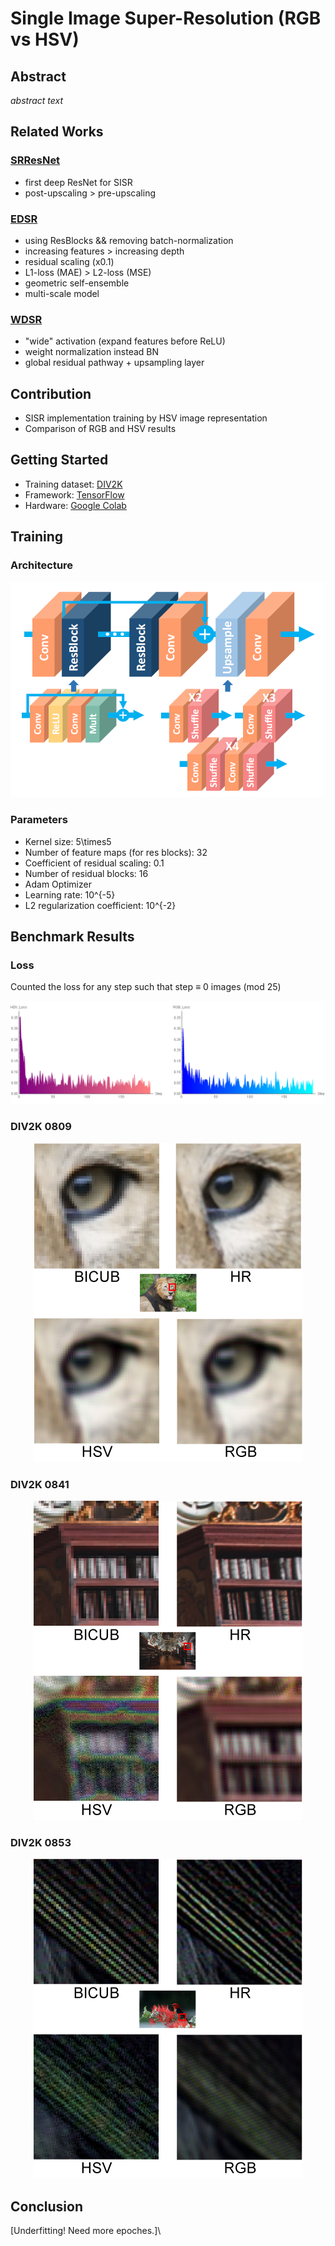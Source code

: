 # Single Image Super-Resolution (RGB vs HSV)

## Abstract
*abstract text*

## Related Works
### [SRResNet](https://arxiv.org/abs/1609.04802)
* first deep ResNet for SISR
* post-upscaling > pre-upscaling

### [EDSR](https://arxiv.org/abs/1707.02921)
* using ResBlocks && removing batch-normalization
* increasing features > increasing depth
* residual scaling (x0.1)
* L1-loss (MAE) > L2-loss (MSE)
* geometric self-ensemble
* multi-scale model

### [WDSR](https://arxiv.org/abs/1808.08718)
* "wide" activation (expand features before ReLU)
* weight normalization instead BN
* global residual pathway + upsampling layer

## Contribution
* SISR implementation training by HSV image representation
* Comparison of RGB and HSV results

## Getting Started
* Training dataset: [DIV2K](https://data.vision.ee.ethz.ch/cvl/DIV2K/)
* Framework: [TensorFlow](https://www.tensorflow.org/)
* Hardware: [Google Colab](https://colab.research.google.com)

## Training
### Architecture
<p align="center">
  <img src="https://raw.githubusercontent.com/mkhlmnkn/SuperRes-RGB-vs-HSV/master/images/for%20readme/edsr%20arch%20.png" alt="EDSR"/>
</p>

### Parameters
* Kernel size: 5\times5
* Number of feature maps (for res blocks): 32
* Сoefficient of residual scaling: 0.1
* Number of residual blocks: 16
* Adam Optimizer
* Learning rate: 10^{-5}
* L2 regularization сoefficient: 10^{-2}

## Benchmark Results
### Loss
Counted the loss for any step such that step $\equiv$ 0 images (mod 25)
<p align="center">
  <img src="https://raw.githubusercontent.com/mkhlmnkn/SuperRes-RGB-vs-HSV/master/images/for%20readme/loss.png" alt="Loss"/>
</p>

### DIV2K 0809
<p align="center">
  <img src="https://raw.githubusercontent.com/mkhlmnkn/SuperRes-RGB-vs-HSV/master/images/for%20readme/0809.png" alt="0809"/>
</p>

### DIV2K 0841
<p align="center">
  <img src="https://raw.githubusercontent.com/mkhlmnkn/SuperRes-RGB-vs-HSV/master/images/for%20readme/0841.png" alt="0841"/>
</p>

### DIV2K 0853
<p align="center">
  <img src="https://raw.githubusercontent.com/mkhlmnkn/SuperRes-RGB-vs-HSV/master/images/for%20readme/0853.png" alt="0853"/>
</p>

## Conclusion
[Underfitting! Need more epoches.]\
